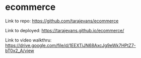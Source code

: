 # ecommerce

Link to repo: https://github.com/tarajevans/ecommerce

Link to deployed: https://tarajevans.github.io/ecommerce/

Link to video walkthru: https://drive.google.com/file/d/1EEXTiJN68AxcJg9eWk7HPtZ7-bT0x2_A/view
